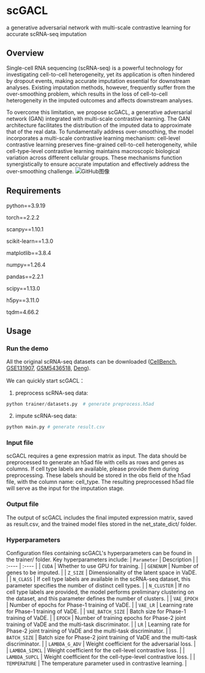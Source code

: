 # scGACL
a generative adversarial network with  multi-scale contrastive learning for accurate  scRNA-seq imputation
## Overview
Single-cell RNA sequencing (scRNA-seq) is a powerful technology for investigating cell-to-cell heterogeneity, yet its application is often hindered by dropout events, making accurate imputation essential for downstream analyses. Existing imputation methods, however, frequently suffer from the over-smoothing problem, which results in the loss of cell-to-cell heterogeneity in the imputed outcomes and affects downstream analyses. 

To overcome this limitation, we propose scGACL, a generative adversarial network (GAN) integrated with multi-scale contrastive learning. The GAN architecture facilitates the distribution of the imputed data to approximate that of the real data. To fundamentally address over-smoothing, the model incorporates a multi-scale contrastive learning mechanism: cell-level contrastive learning preserves fine-grained cell-to-cell heterogeneity, while cell-type-level contrastive learning maintains macroscopic biological variation across different cellular groups. These mechanisms function synergistically to ensure accurate imputation and effectively address the over-smoothing challenge.
![GitHub图像](/scGACL_plot.png)

## Requirements
python==3.9.19

torch==2.2.2

scanpy==1.10.1

scikit-learn==1.3.0

matplotlib==3.8.4

numpy==1.26.4

pandas==2.2.1

scipy==1.13.0

h5py==3.11.0

tqdm=4.66.2

## Usage
### Run the demo
All the original scRNA-seq datasets can be downloaded ([CellBench](https://github.com/LuyiTian/sc_mixology/tree/master), [GSE131907](https://www.ncbi.nlm.nih.gov/geo/query/acc.cgi?acc=GSE131907), [GSM5436518](https://db.cngb.org/cdcp/dataset/SCDS0000567/), [Deng](https://figshare.com/articles/software/scRNMF/23725986?file=41653401)).

We can quickly start scGACL：
1. preprocess scRNA-seq data:

```python 
python trainer/datasets.py  # generate preprocess.h5ad
```

2. impute scRNA-seq data:
```python
python main.py # generate result.csv
```

### Input file
scGACL requires a gene expression matrix as input. The data should be preprocessed to generate an h5ad file with cells as rows and genes as columns. If cell type labels are available, please provide them during preprocessing.
These labels should be stored in the obs field of the h5ad file, with the column name: cell_type. The resulting preprocessed h5ad file will serve as the input for the imputation stage.

### Output file
The output of scGACL includes the final imputed expression matrix, saved as result.csv, and the trained model files stored in the net_state_dict/ folder.

### Hyperparameters
Configuration files containing scGACL's hyperparameters can be found in the trainer/ folder. Key hyperparameters include:
|  `Parameter`   | Description  |
|  :----  | :----  |
| `CUDA` | Whether to use GPU for training. |
| `GENENUM` | Number of genes to be imputed. |
| `Z_SIZE`  | Dimensionality of the latent space in VaDE. |
| `N_CLASS` | If cell type labels are available in the scRNA-seq dataset, this parameter specifies the number of distinct cell types. |
| `N_CLUSTER` | If no cell type labels are provided, the model performs preliminary clustering on the dataset, and this parameter defines the number of clusters. |
| `VAE_EPOCH` | Number of epochs for Phase-1 training of VaDE. |
| `VAE_LR` | Learning rate for Phase-1 training of VaDE. |
| `VAE_BATCH_SIZE` | Batch size for Phase-1 training of VaDE. |
| `EPOCH` | Number of training epochs for Phase-2 joint training of VaDE and the multi-task discriminator. |
| `LR` | Learning rate for Phase-2 joint training of VaDE and the multi-task discriminator. |
| `BATCH_SIZE` | Batch size for Phase-2 joint training of VaDE and the multi-task discriminator. |
| `LAMBDA_G_ADV` | Weight coefficient for the adversarial loss. |
| `LAMBDA_SIMCL` | Weight coefficient for the cell-level contrastive loss. |
| `LAMBDA_SUPCL` | Weight coefficient for the cell-type-level contrastive loss. |
| `TEMPERATURE` | The temperature parameter used in contrastive learning. |


